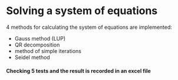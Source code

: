 # Solving a system of equations
4 methods for calculating the system of equations are implemented:
- Gauss method (LUP)
- QR decomposition
- method of simple iterations
- Seidel method
#### Checking 5 tests and the result is recorded in an excel file
